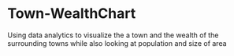 # Town-WealthChart
Using data analytics to visualize the a town and the wealth of the surrounding towns while also looking at population and size of area
